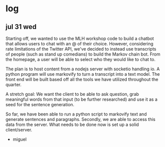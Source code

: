 # log
## jul 31 wed
Starting off, we wanted to use the MLH workshop code to build a chatbot that allows users to chat with an @ of their choice. However, considering rate limitations of the Twitter API, we've decided to instead use transcripts of people (such as stand up comedians) to build the Markov chain bot. From the homepage, a user will be able to select who they would like to chat to.

The plan is to host content from a nodejs server with socketio handling io. A python program will use markovify to turn a transcript into a text model. The front end will be built based off all the tools we have utilized throughout the quarter.

A stretch goal: We want the client to be able to ask question, grab meaningful words from that input (to be further researched) and use it as a seed for the sentence generation.

So far, we have been able to run a python script to markovify text and generate sentences and paragraphs. Secondly, we are able to access this data from the server. What needs to be done now is set up a solid client/server.

- miguel
